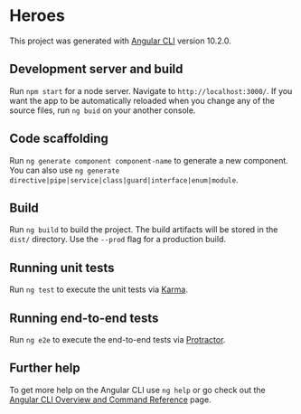 # Heroes

This project was generated with [Angular CLI](https://github.com/angular/angular-cli) version 10.2.0.

## Development server and build

Run `npm start` for a node server. Navigate to `http://localhost:3000/`. If you want the app to be automatically reloaded when you change any of the source files, run `ng buid` on your another console.

## Code scaffolding

Run `ng generate component component-name` to generate a new component. You can also use `ng generate directive|pipe|service|class|guard|interface|enum|module`.

## Build

Run `ng build` to build the project. The build artifacts will be stored in the `dist/` directory. Use the `--prod` flag for a production build.

## Running unit tests

Run `ng test` to execute the unit tests via [Karma](https://karma-runner.github.io).

## Running end-to-end tests

Run `ng e2e` to execute the end-to-end tests via [Protractor](http://www.protractortest.org/).

## Further help

To get more help on the Angular CLI use `ng help` or go check out the [Angular CLI Overview and Command Reference](https://angular.io/cli) page.
